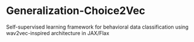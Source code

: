 # Generalization-Choice2Vec
Self-supervised learning framework for behavioral data classification using wav2vec-inspired architecture in JAX/Flax
